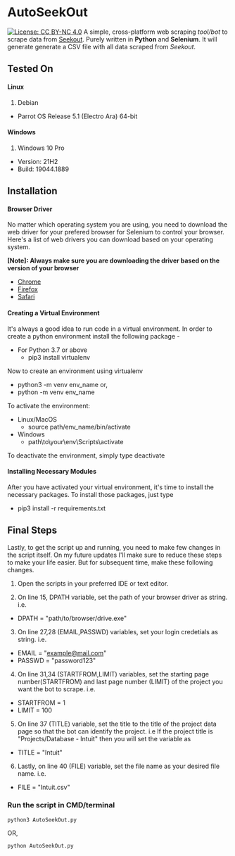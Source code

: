 # AutoSeekOut
[![License: CC BY-NC 4.0](https://img.shields.io/badge/License-CC_BY--NC_4.0-lightgrey.svg)](https://creativecommons.org/licenses/by-nc/4.0/)
A simple, cross-platform web scraping *tool/bot* to scrape data from [Seekout](https://seekout.com/).
Purely written in **Python** and **Selenium**. It will generate generate a CSV file 
with all data scraped from *Seekout*. 

## Tested On
#### Linux
1. Debian
  * Parrot OS Release 5.1 (Electro Ara) 64-bit

#### Windows
1. Windows 10 Pro
  * Version: 21H2
  * Build: 19044.1889


## Installation
#### Browser Driver
No matter which operating system you are using, you need to download the web driver for your prefered browser for Selenium to control your browser. Here's a list of web drivers you can download based on your operating system. 

**[Note]: Always make sure you are downloading the driver based on the version of your browser**
* [Chrome](https://chromedriver.chromium.org/downloads)
* [Firefox](https://github.com/mozilla/geckodriver)
* [Safari](https://developer.apple.com/documentation/webkit/testing_with_webdriver_in_safari)

#### Creating a Virtual Environment
It's always a good idea to run code in a virtual environment. In order to create a python environment install the following package -
* For Python 3.7 or above
  * pip3 install virtualenv

Now to create an environment using virtualenv 
* python3 -m venv env_name 
or,
* python -m venv env_name

To activate the environment:
* Linux/MacOS
  - source path/env_name/bin/activate
* Windows
  - path\to\your\env\Scripts\activate

To deactivate the environment, simply type deactivate

#### Installing Necessary Modules
After you have activated your virtual environment, it's time to install the necessary packages.
To install those packages, just type
* pip3 install -r requirements.txt

## Final Steps
Lastly, to get the script up and running, you need to make few changes in the script itself. On my future updates I'll make sure to reduce these steps to make your life easier. But for subsequent time, make these following changes. 

1. Open the scripts in your preferred IDE or text editor.

2. On line 15, DPATH variable, set the path of your browser driver as string. i.e.
  * DPATH = "path/to/browser/drive.exe"

3. On line 27,28 (EMAIL,PASSWD) variables, set your login credetials as string. i.e.
  * EMAIL = "example@mail.com"
  * PASSWD = "password123"

4. On line 31,34 (STARTFROM,LIMIT) variables, set the starting page number(STARTFROM) and last page number (LIMIT) of the project you want the bot to scrape. i.e.
  * STARTFROM = 1
  * LIMIT = 100

5. On line 37 (TITLE) variable, set the title to the title of the project data page so that the bot can identify the project. i.e If the project title is "Projects/Database - Intuit" then you will set the variable as 
  * TITLE = "Intuit"

6. Lastly, on line 40 (FILE) variable, set the file name as your desired file name. i.e.
  * FILE = "Intuit.csv"

### Run the script in CMD/terminal
```
python3 AutoSeekOut.py
```
OR,
```
python AutoSeekOut.py
```
